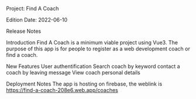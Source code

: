Project: Find A Coach 

Edition Date: 2022-06-10

Release Notes

Introduction
Find A Coach is a minimum viable project using Vue3. The purpose of this app is for people to register as a web development coach or find a coach.

New Features
User authentification
Search coach by keyword
contact a coach by leaving message
View coach personal details

Deployment Notes
The app is hosting on firebase, the weblink is https://find-a-coach-208e6.web.app/coaches 
